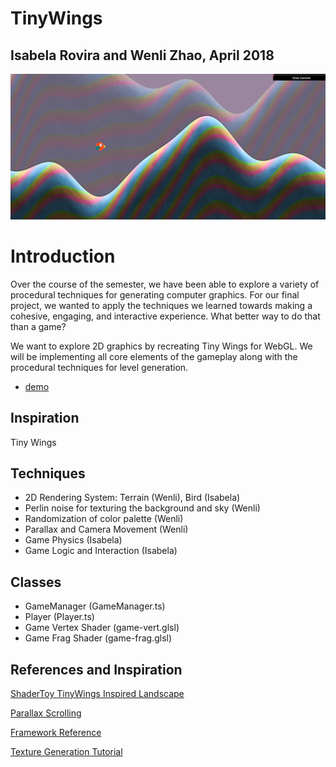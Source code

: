 # TinyWings

Isabela Rovira and Wenli Zhao, April 2018
-------------------------

![](images/tinywing2.png)

Introduction
======================


Over the course of the semester, we have been able to explore a variety of procedural techniques for generating computer graphics. For our final project, we wanted to apply the techniques we learned towards making a cohesive, engaging, and interactive experience. What better way to do that than a game?

We want to explore 2D graphics by recreating Tiny Wings for WebGL. We will be implementing all core elements of the gameplay along with the procedural techniques for level generation.

- [demo](https://irovira.github.io/TinyWings/)


Inspiration
------------
Tiny Wings

Techniques
------------
* 2D Rendering System: Terrain (Wenli), Bird (Isabela) 
* Perlin noise for texturing the background and sky (Wenli)
* Randomization of color palette (Wenli)
* Parallax and Camera Movement (Wenli)
* Game Physics (Isabela)
* Game Logic and Interaction (Isabela) 

Classes 
--------------
* GameManager (GameManager.ts)
* Player (Player.ts)
* Game Vertex Shader (game-vert.glsl)
* Game Frag Shader (game-frag.glsl)

References and Inspiration
--------------

[ShaderToy TinyWings Inspired Landscape](https://www.shadertoy.com/view/lscGzB)

[Parallax Scrolling](https://gamedevelopment.tutsplus.com/tutorials/parallax-scrolling-a-simple-effective-way-to-add-depth-to-a-2d-game--cms-21510)

[Framework Reference](https://github.com/haqu/tiny-wings)

[Texture Generation Tutorial](https://www.raywenderlich.com/33266/how-to-create-dynamic-textures-with-ccrendertexture-in-cocos2d-2-x)

